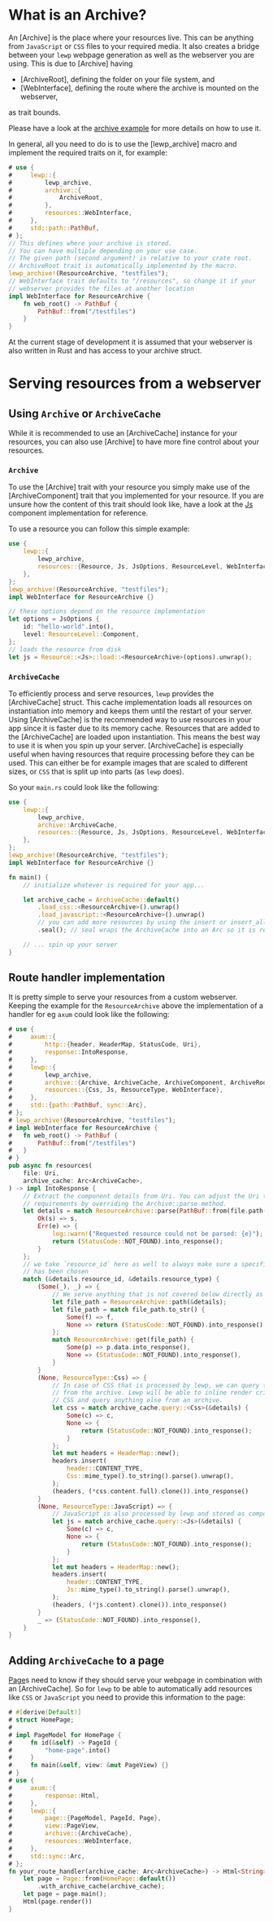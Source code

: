 # What is an Archive?

An [Archive] is the place where your resources live. This can be anything from
`JavaScript` or `CSS` files to your required media. It also creates a bridge
between your `lewp` webpage generation as well as the webserver you are using.
This is due to [Archive] having

* [ArchiveRoot], defining the folder on your file system, and
* [WebInterface], defining the route where the archive is mounted on the webserver,

as trait bounds.

Please have a look at the
[archive example](https://github.com/emirror-de/lewp-rs/blob/main/lewp/examples/archive.rs)
for more details on how to use it.

In general, all you need to do is to use the [lewp_archive]
macro and implement the required traits on it, for example:

```rust
# use {
#     lewp::{
#         lewp_archive,
#         archive::{
#             ArchiveRoot,
#         },
#         resources::WebInterface,
#     },
#     std::path::PathBuf,
# };
// This defines where your archive is stored.
// You can have multiple depending on your use case.
// The given path (second argument) is relative to your crate root.
// ArchiveRoot trait is automatically implemented by the macro.
lewp_archive!(ResourceArchive, "testfiles");
// WebInterface trait defaults to "/resources", so change it if your
// webserver provides the files at another location
impl WebInterface for ResourceArchive {
	fn web_root() -> PathBuf {
		PathBuf::from("/testfiles")
	}
}
```

At the current stage of development it is assumed that your webserver is also
written in Rust and has access to your archive struct.

# Serving resources from a webserver

## Using `Archive` or `ArchiveCache`

While it is recommended to use an [ArchiveCache] instance for your resources,
you can also use [Archive] to have more fine control about your resources.

### `Archive`

To use the [Archive] trait with your resource you
simply make use of the [ArchiveComponent] trait that you implemented for your
resource. If you are unsure how the content of this trait should look like, have
a look at the [Js](crate::resources::Js) component implementation for reference.

To use a resource you can follow this simple example:
```rust
use {
    lewp::{
        lewp_archive,
        resources::{Resource, Js, JsOptions, ResourceLevel, WebInterface},
    },
};
lewp_archive!(ResourceArchive, "testfiles");
impl WebInterface for ResourceArchive {}

// these options depend on the resource implementation
let options = JsOptions {
    id: "hello-world".into(),
    level: ResourceLevel::Component,
};
// loads the resource from disk
let js = Resource::<Js>::load::<ResourceArchive>(options).unwrap();
```

### `ArchiveCache`

To efficiently process and serve resources, `lewp` provides the [ArchiveCache]
struct. This cache implementation loads all resources on instantiation into
memory and keeps them until the restart of your server.
Using [ArchiveCache] is the recommended way to use resources in your app since
it is faster due to its memory cache. Resources that are added to the [ArchiveCache]
are loaded upon instantiation. This means the best way to use it is when you spin
up your server. [ArchiveCache] is especially useful when having resources that
require processing before they can be used. This can either be for example
images that are scaled to different sizes, or `CSS` that
is split up into parts (as `lewp` does).

So your `main.rs` could look like the following:
```rust
use {
    lewp::{
        lewp_archive,
        archive::ArchiveCache,
        resources::{Resource, Js, JsOptions, ResourceLevel, WebInterface},
    },
};
lewp_archive!(ResourceArchive, "testfiles");
impl WebInterface for ResourceArchive {}

fn main() {
    // initialize whatever is required for your app...

    let archive_cache = ArchiveCache::default()
        .load_css::<ResourceArchive>().unwrap()
        .load_javascript::<ResourceArchive>().unwrap()
        // you can add more resources by using the insert or insert_all method
        .seal(); // seal wraps the ArchiveCache into an Arc so it is read-only

    // ... spin up your server
}
```

## Route handler implementation

It is pretty simple to serve your resources from a custom webserver. Keeping
the example for the `ResourceArchive` above the implementation of a handler for
eg `axum` could look like the following:
```rust
# use {
#     axum::{
#         http::{header, HeaderMap, StatusCode, Uri},
#         response::IntoResponse,
#     },
#     lewp::{
#         lewp_archive,
#         archive::{Archive, ArchiveCache, ArchiveComponent, ArchiveRoot},
#         resources::{Css, Js, ResourceType, WebInterface},
#     },
#     std::{path::PathBuf, sync::Arc},
# };
# lewp_archive!(ResourceArchive, "testfiles");
# impl WebInterface for ResourceArchive {
# 	fn web_root() -> PathBuf {
# 		PathBuf::from("/testfiles")
# 	}
# }
pub async fn resources(
    file: Uri,
    archive_cache: Arc<ArchiveCache>,
) -> impl IntoResponse {
    // Extract the component details from Uri. You can adjust the Uri to your
    // requirements by overriding the Archive::parse method.
    let details = match ResourceArchive::parse(PathBuf::from(file.path())) {
        Ok(s) => s,
        Err(e) => {
            log::warn!("Requested resource could not be parsed: {e}");
            return (StatusCode::NOT_FOUND).into_response();
        }
    };
    // we take `resource_id` here as well to always make sure a specific resource
    // has been chosen
    match (&details.resource_id, &details.resource_type) {
        (Some(_), _) => {
            // We serve anything that is not covered below directly as a file.
            let file_path = ResourceArchive::path(&details);
            let file_path = match file_path.to_str() {
                Some(f) => f,
                None => return (StatusCode::NOT_FOUND).into_response(),
            };
            match ResourceArchive::get(file_path) {
                Some(p) => p.data.into_response(),
                None => (StatusCode::NOT_FOUND).into_response(),
            }
        }
        (None, ResourceType::Css) => {
            // In case of CSS that is processed by lewp, we can query the component
            // from the archive. Lewp will be able to inline render critical
            // CSS and query anything else from an archive.
            let css = match archive_cache.query::<Css>(&details) {
                Some(c) => c,
                None => {
                    return (StatusCode::NOT_FOUND).into_response();
                }
            };
            let mut headers = HeaderMap::new();
            headers.insert(
                header::CONTENT_TYPE,
                Css::mime_type().to_string().parse().unwrap(),
            );
            (headers, (*css.content.full).clone()).into_response()
        }
        (None, ResourceType::JavaScript) => {
            // JavaScript is also processed by lewp and stored as component.
            let js = match archive_cache.query::<Js>(&details) {
                Some(c) => c,
                None => {
                    return (StatusCode::NOT_FOUND).into_response();
                }
            };
            let mut headers = HeaderMap::new();
            headers.insert(
                header::CONTENT_TYPE,
                Js::mime_type().to_string().parse().unwrap(),
            );
            (headers, (*js.content).clone()).into_response()
        }
        _ => (StatusCode::NOT_FOUND).into_response(),
    }
}
```

## Adding `ArchiveCache` to a page

[Page](crate::page::Page)s need to know if they should serve your webpage in combination with an
[ArchiveCache]. So for `lewp` to be able to automatically add resources like
`CSS` or `JavaScript` you need to provide this information to the page:

```rust
# #[derive(Default)]
# struct HomePage;
# 
# impl PageModel for HomePage {
#     fn id(&self) -> PageId {
#         "home-page".into()
#     }
#     fn main(&self, view: &mut PageView) {}
# }
# use {
#     axum::{
#         response::Html,
#     },
#     lewp::{
#         page::{PageModel, PageId, Page},
#         view::PageView,
#         archive::{ArchiveCache},
#         resources::WebInterface,
#     },
#     std::sync::Arc,
# };
fn your_route_handler(archive_cache: Arc<ArchiveCache>) -> Html<String> {
    let page = Page::from(HomePage::default())
        .with_archive_cache(archive_cache);
    let page = page.main();
    Html(page.render())
}
```
